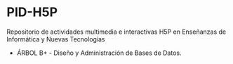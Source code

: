 # PID-H5P
Repositorio de actividades multimedia e interactivas H5P en Enseñanzas de Informática y Nuevas Tecnologías

* ÁRBOL B+ - Diseño y Administración de Bases de Datos.

